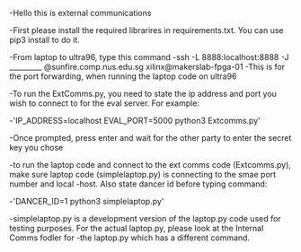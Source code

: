 -Hello this is external communications

-First please install the required librarires in requirements.txt.  You can use pip3 install to do it.


-From laptop to ultra96, type this command
-ssh -L 8888:localhost:8888 -J _________ @sunfire.comp.nus.edu.sg xilinx@makerslab-fpga-01
-This is for the port forwarding, when running the laptop code on ultra96

-To run the ExtComms.py, you need to state the ip address and port you wish to connect to for the eval server.  For example:

  -'IP_ADDRESS=localhost EVAL_PORT=5000 python3 Extcomms.py'

-Once prompted, press enter and wait for the other party to enter the secret key you chose


-to run the laptop code and connect to the ext comms code (Extcomms.py), make sure laptop code (simplelaptop.py) is connecting to the smae port number and local -host.  Also state dancer id before typing command:

  -'DANCER_ID=1 python3 simplelaptop.py'


-simplelaptop.py is a development version of the laptop.py code used for testing purposes.  For the actual laptop.py, please look at the Internal Comms fodler for -the laptop.py which has a different command.
